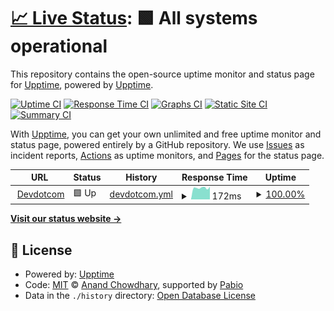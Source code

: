 # [📈 Live Status](https://upptime.github.io/upptime): <!--live status--> **🟩 All systems operational**

This repository contains the open-source uptime monitor and status page for [Upptime](https://upptime.js.org), powered by [Upptime](https://github.com/upptime/upptime).

[![Uptime CI](https://github.com/upptime/my-upptime-monitor/workflows/Uptime%20CI/badge.svg)](https://github.com/upptime/my-upptime-monitor/actions?query=workflow%3A%22Uptime+CI%22)
[![Response Time CI](https://github.com/upptime/my-upptime-monitor/workflows/Response%20Time%20CI/badge.svg)](https://github.com/upptime/my-upptime-monitor/actions?query=workflow%3A%22Response+Time+CI%22)
[![Graphs CI](https://github.com/upptime/my-upptime-monitor/workflows/Graphs%20CI/badge.svg)](https://github.com/upptime/my-upptime-monitor/actions?query=workflow%3A%22Graphs+CI%22)
[![Static Site CI](https://github.com/upptime/my-upptime-monitor/workflows/Static%20Site%20CI/badge.svg)](https://github.com/upptime/my-upptime-monitor/actions?query=workflow%3A%22Static+Site+CI%22)
[![Summary CI](https://github.com/upptime/my-upptime-monitor/workflows/Summary%20CI/badge.svg)](https://github.com/upptime/my-upptime-monitor/actions?query=workflow%3A%22Summary+CI%22)

With [Upptime](https://upptime.js.org), you can get your own unlimited and free uptime monitor and status page, powered entirely by a GitHub repository. We use [Issues](https://github.com/upptime/upptime/issues) as incident reports, [Actions](https://github.com/upptime/my-upptime-monitor/actions) as uptime monitors, and [Pages](https://upptime.github.io/upptime) for the status page.

<!--start: status pages-->
<!-- This summary is generated by Upptime (https://github.com/upptime/upptime) -->
<!-- Do not edit this manually, your changes will be overwritten -->
<!-- prettier-ignore -->
| URL | Status | History | Response Time | Uptime |
| --- | ------ | ------- | ------------- | ------ |
| <img alt="" src="https://icons.duckduckgo.com/ip3/www.devdotcom.in.ico" height="13"> [Devdotcom](https://www.devdotcom.in) | 🟩 Up | [devdotcom.yml](https://github.com/itsBaivab/my-uptime-monitor/commits/HEAD/history/devdotcom.yml) | <details><summary><img alt="Response time graph" src="./graphs/devdotcom/response-time-week.png" height="20"> 172ms</summary><br><a href="https://itsBaivab.github.io/my-uptime-monitor/history/devdotcom"><img alt="Response time 165" src="https://img.shields.io/endpoint?url=https%3A%2F%2Fraw.githubusercontent.com%2FitsBaivab%2Fmy-uptime-monitor%2FHEAD%2Fapi%2Fdevdotcom%2Fresponse-time.json"></a><br><a href="https://itsBaivab.github.io/my-uptime-monitor/history/devdotcom"><img alt="24-hour response time 438" src="https://img.shields.io/endpoint?url=https%3A%2F%2Fraw.githubusercontent.com%2FitsBaivab%2Fmy-uptime-monitor%2FHEAD%2Fapi%2Fdevdotcom%2Fresponse-time-day.json"></a><br><a href="https://itsBaivab.github.io/my-uptime-monitor/history/devdotcom"><img alt="7-day response time 172" src="https://img.shields.io/endpoint?url=https%3A%2F%2Fraw.githubusercontent.com%2FitsBaivab%2Fmy-uptime-monitor%2FHEAD%2Fapi%2Fdevdotcom%2Fresponse-time-week.json"></a><br><a href="https://itsBaivab.github.io/my-uptime-monitor/history/devdotcom"><img alt="30-day response time 165" src="https://img.shields.io/endpoint?url=https%3A%2F%2Fraw.githubusercontent.com%2FitsBaivab%2Fmy-uptime-monitor%2FHEAD%2Fapi%2Fdevdotcom%2Fresponse-time-month.json"></a><br><a href="https://itsBaivab.github.io/my-uptime-monitor/history/devdotcom"><img alt="1-year response time 165" src="https://img.shields.io/endpoint?url=https%3A%2F%2Fraw.githubusercontent.com%2FitsBaivab%2Fmy-uptime-monitor%2FHEAD%2Fapi%2Fdevdotcom%2Fresponse-time-year.json"></a></details> | <details><summary><a href="https://itsBaivab.github.io/my-uptime-monitor/history/devdotcom">100.00%</a></summary><a href="https://itsBaivab.github.io/my-uptime-monitor/history/devdotcom"><img alt="All-time uptime 100.00%" src="https://img.shields.io/endpoint?url=https%3A%2F%2Fraw.githubusercontent.com%2FitsBaivab%2Fmy-uptime-monitor%2FHEAD%2Fapi%2Fdevdotcom%2Fuptime.json"></a><br><a href="https://itsBaivab.github.io/my-uptime-monitor/history/devdotcom"><img alt="24-hour uptime 100.00%" src="https://img.shields.io/endpoint?url=https%3A%2F%2Fraw.githubusercontent.com%2FitsBaivab%2Fmy-uptime-monitor%2FHEAD%2Fapi%2Fdevdotcom%2Fuptime-day.json"></a><br><a href="https://itsBaivab.github.io/my-uptime-monitor/history/devdotcom"><img alt="7-day uptime 100.00%" src="https://img.shields.io/endpoint?url=https%3A%2F%2Fraw.githubusercontent.com%2FitsBaivab%2Fmy-uptime-monitor%2FHEAD%2Fapi%2Fdevdotcom%2Fuptime-week.json"></a><br><a href="https://itsBaivab.github.io/my-uptime-monitor/history/devdotcom"><img alt="30-day uptime 100.00%" src="https://img.shields.io/endpoint?url=https%3A%2F%2Fraw.githubusercontent.com%2FitsBaivab%2Fmy-uptime-monitor%2FHEAD%2Fapi%2Fdevdotcom%2Fuptime-month.json"></a><br><a href="https://itsBaivab.github.io/my-uptime-monitor/history/devdotcom"><img alt="1-year uptime 100.00%" src="https://img.shields.io/endpoint?url=https%3A%2F%2Fraw.githubusercontent.com%2FitsBaivab%2Fmy-uptime-monitor%2FHEAD%2Fapi%2Fdevdotcom%2Fuptime-year.json"></a></details>

<!--end: status pages-->

[**Visit our status website →**](https://upptime.github.io/upptime)

## 📄 License

- Powered by: [Upptime](https://github.com/upptime/upptime)
- Code: [MIT](./LICENSE) © [Anand Chowdhary](https://anandchowdhary.com), supported by [Pabio](https://pabio.com)
- Data in the `./history` directory: [Open Database License](https://opendatacommons.org/licenses/odbl/1-0/)
